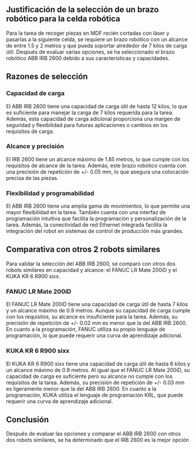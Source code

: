 ## Justificación de la selección de un brazo robótico para la celda robótica
Para la tarea de recoger piezas en MDF recién cortadas con láser y pasarlas a la siguiente celda, se requiere un brazo robótico con un alcance de entre 1.5 y 2 metros y que pueda soportar alrededor de 7 kilos de carga útil. Después de evaluar varias opciones, se ha seleccionado el brazo robótico ABB IRB 2600 debido a sus características y capacidades.

## Razones de selección
### Capacidad de carga
El ABB IRB 2600 tiene una capacidad de carga útil de hasta 12 kilos, lo que es suficiente para manejar la carga de 7 kilos requerida para la tarea. Además, esta capacidad de carga adicional proporciona una margen de seguridad y flexibilidad para futuras aplicaciones o cambios en los requisitos de carga.

### Alcance y precisión
El IRB 2600 tiene un alcance máximo de 1.85 metros, lo que cumple con los requisitos de alcance de la tarea. Además, este brazo robótico cuenta con una precisión de repetición de +/- 0.05 mm, lo que asegura una colocación precisa de las piezas.

### Flexibilidad y programabilidad
El ABB IRB 2600 tiene una amplia gama de movimientos, lo que permite una mayor flexibilidad en la tarea. También cuenta con una interfaz de programación intuitiva que facilita la programación y personalización de la tarea. Además, la conectividad de red Ethernet integrada facilita la integración del robot en sistemas de control de producción más grandes.

## Comparativa con otros 2 robots similares
Para validar la selección del ABB IRB 2600, se comparó con otros dos robots similares en capacidad y alcance: el FANUC LR Mate 200iD y el KUKA KR 6 R900 sixx.

### FANUC LR Mate 200iD
El FANUC LR Mate 200iD tiene una capacidad de carga útil de hasta 7 kilos y un alcance máximo de 0.9 metros. Aunque su capacidad de carga cumple con los requisitos, su alcance es insuficiente para la tarea. Además, su precisión de repetición de +/- 0.02 mm es menor que la del ABB IRB 2600. En cuanto a la programación, FANUC utiliza su propio lenguaje de programación, lo que puede requerir una curva de aprendizaje adicional.

### KUKA KR 6 R900 sixx
El KUKA KR 6 R900 sixx tiene una capacidad de carga útil de hasta 6 kilos y un alcance máximo de 0.9 metros. Al igual que el FANUC LR Mate 200iD, su capacidad de carga es suficiente pero su alcance no cumple con los requisitos de la tarea. Además, su precisión de repetición de +/- 0.03 mm es ligeramente menor que la del ABB IRB 2600. En cuanto a la programación, KUKA utiliza el lenguaje de programación KRL, que puede requerir una curva de aprendizaje adicional.

## Conclusión
Después de evaluar las opciones y comparar el ABB IRB 2600 con otros dos robots similares, se ha determinado que el IRB 2600 es la mejor opción